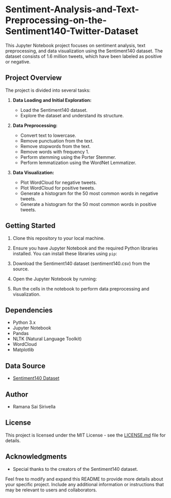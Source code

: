 # Sentiment-Analysis-and-Text-Preprocessing-on-the-Sentiment140-Twitter-Dataset

This Jupyter Notebook project focuses on sentiment analysis, text preprocessing, and data visualization using the Sentiment140 dataset. The dataset consists of 1.6 million tweets, which have been labeled as positive or negative.

## Project Overview

The project is divided into several tasks:

1. **Data Loading and Initial Exploration:**
   - Load the Sentiment140 dataset.
   - Explore the dataset and understand its structure.

2. **Data Preprocessing:**
   - Convert text to lowercase.
   - Remove punctuation from the text.
   - Remove stopwords from the text.
   - Remove words with frequency 1.
   - Perform stemming using the Porter Stemmer.
   - Perform lemmatization using the WordNet Lemmatizer.

3. **Data Visualization:**
   - Plot WordCloud for negative tweets.
   - Plot WordCloud for positive tweets.
   - Generate a histogram for the 50 most common words in negative tweets.
   - Generate a histogram for the 50 most common words in positive tweets.

## Getting Started

1. Clone this repository to your local machine.

2. Ensure you have Jupyter Notebook and the required Python libraries installed. You can install these libraries using `pip`:

3. Download the Sentiment140 dataset (sentiment140.csv) from the source.

4. Open the Jupyter Notebook by running:
   
5. Run the cells in the notebook to perform data preprocessing and visualization.

## Dependencies

- Python 3.x
- Jupyter Notebook
- Pandas
- NLTK (Natural Language Toolkit)
- WordCloud
- Matplotlib

## Data Source

- [Sentiment140 Dataset](http://help.sentiment140.com/for-students)

## Author

- Ramana Sai Sirivella

## License

This project is licensed under the MIT License - see the [LICENSE.md](LICENSE.md) file for details.

## Acknowledgments

- Special thanks to the creators of the Sentiment140 dataset.

Feel free to modify and expand this README to provide more details about your specific project. Include any additional information or instructions that may be relevant to users and collaborators.




